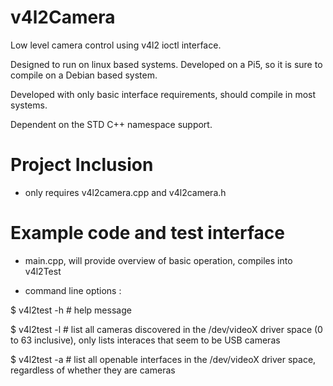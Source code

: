 # v4l2Camera

Low level camera control using v4l2 ioctl interface.

Designed to run on linux based systems. Developed on a Pi5, so it is sure to compile on a Debian based system.

Developed with only basic interface requirements, should compile in most systems.

Dependent on the STD C++ namespace support.

# Project Inclusion

- only requires v4l2camera.cpp and v4l2camera.h


# Example code and test interface

- main.cpp, will provide overview of basic operation, compiles into v4l2Test

- command line options :

$ v4l2test -h                   # help message




$  v4l2test -l                  # list all cameras discovered in the /dev/videoX driver space (0 to 63 inclusive), only lists interaces that seem to be USB cameras





$ v4l2test -a                   # list all openable interfaces in the /dev/videoX driver space, regardless of whether they are cameras




